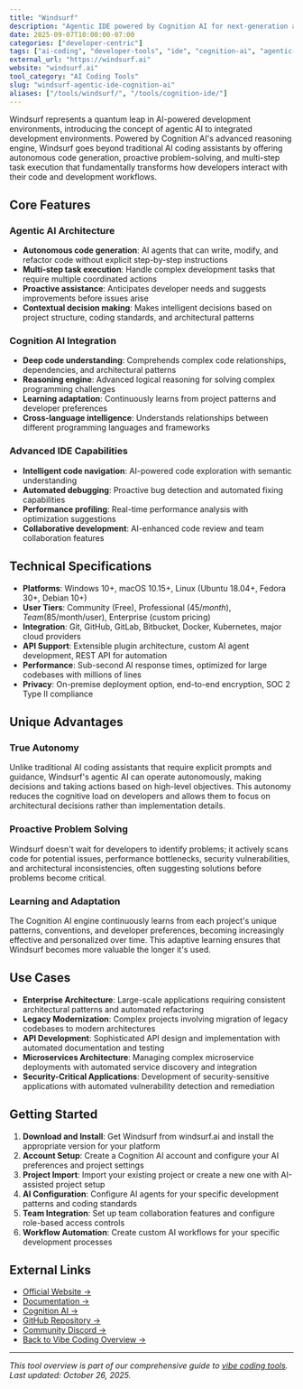 ```yaml
---
title: "Windsurf"
description: "Agentic IDE powered by Cognition AI for next-generation autonomous development experience"
date: 2025-09-07T10:00:00-07:00
categories: ["developer-centric"]
tags: ["ai-coding", "developer-tools", "ide", "cognition-ai", "agentic-ai"]
external_url: "https://windsurf.ai"
website: "windsurf.ai"
tool_category: "AI Coding Tools"
slug: "windsurf-agentic-ide-cognition-ai"
aliases: ["/tools/windsurf/", "/tools/cognition-ide/"]
---
```


Windsurf represents a quantum leap in AI-powered development environments, introducing the concept of agentic AI to integrated development environments. Powered by Cognition AI's advanced reasoning engine, Windsurf goes beyond traditional AI coding assistants by offering autonomous code generation, proactive problem-solving, and multi-step task execution that fundamentally transforms how developers interact with their code and development workflows.

## Core Features

### Agentic AI Architecture
- **Autonomous code generation**: AI agents that can write, modify, and refactor code without explicit step-by-step instructions
- **Multi-step task execution**: Handle complex development tasks that require multiple coordinated actions
- **Proactive assistance**: Anticipates developer needs and suggests improvements before issues arise
- **Contextual decision making**: Makes intelligent decisions based on project structure, coding standards, and architectural patterns

### Cognition AI Integration
- **Deep code understanding**: Comprehends complex code relationships, dependencies, and architectural patterns
- **Reasoning engine**: Advanced logical reasoning for solving complex programming challenges
- **Learning adaptation**: Continuously learns from project patterns and developer preferences
- **Cross-language intelligence**: Understands relationships between different programming languages and frameworks

### Advanced IDE Capabilities
- **Intelligent code navigation**: AI-powered code exploration with semantic understanding
- **Automated debugging**: Proactive bug detection and automated fixing capabilities
- **Performance profiling**: Real-time performance analysis with optimization suggestions
- **Collaborative development**: AI-enhanced code review and team collaboration features

## Technical Specifications

- **Platforms**: Windows 10+, macOS 10.15+, Linux (Ubuntu 18.04+, Fedora 30+, Debian 10+)
- **User Tiers**: Community (Free), Professional ($45/month), Team ($85/month/user), Enterprise (custom pricing)
- **Integration**: Git, GitHub, GitLab, Bitbucket, Docker, Kubernetes, major cloud providers
- **API Support**: Extensible plugin architecture, custom AI agent development, REST API for automation
- **Performance**: Sub-second AI response times, optimized for large codebases with millions of lines
- **Privacy**: On-premise deployment option, end-to-end encryption, SOC 2 Type II compliance

## Unique Advantages

### True Autonomy
Unlike traditional AI coding assistants that require explicit prompts and guidance, Windsurf's agentic AI can operate autonomously, making decisions and taking actions based on high-level objectives. This autonomy reduces the cognitive load on developers and allows them to focus on architectural decisions rather than implementation details.

### Proactive Problem Solving
Windsurf doesn't wait for developers to identify problems; it actively scans code for potential issues, performance bottlenecks, security vulnerabilities, and architectural inconsistencies, often suggesting solutions before problems become critical.

### Learning and Adaptation
The Cognition AI engine continuously learns from each project's unique patterns, conventions, and developer preferences, becoming increasingly effective and personalized over time. This adaptive learning ensures that Windsurf becomes more valuable the longer it's used.

## Use Cases

- **Enterprise Architecture**: Large-scale applications requiring consistent architectural patterns and automated refactoring
- **Legacy Modernization**: Complex projects involving migration of legacy codebases to modern architectures
- **API Development**: Sophisticated API design and implementation with automated documentation and testing
- **Microservices Architecture**: Managing complex microservice deployments with automated service discovery and integration
- **Security-Critical Applications**: Development of security-sensitive applications with automated vulnerability detection and remediation

## Getting Started

1. **Download and Install**: Get Windsurf from windsurf.ai and install the appropriate version for your platform
2. **Account Setup**: Create a Cognition AI account and configure your AI preferences and project settings
3. **Project Import**: Import your existing project or create a new one with AI-assisted project setup
4. **AI Configuration**: Configure AI agents for your specific development patterns and coding standards
5. **Team Integration**: Set up team collaboration features and configure role-based access controls
6. **Workflow Automation**: Create custom AI workflows for your specific development processes

## External Links

- [Official Website →](https://windsurf.ai)
- [Documentation →](https://docs.windsurf.ai)
- [Cognition AI →](https://cognition.ai)
- [GitHub Repository →](https://github.com/windsurf-ide/windsurf)
- [Community Discord →](https://discord.gg/windsurf)
- [Back to Vibe Coding Overview →](/blog/posts/vibe-coding-revolution/)

---

*This tool overview is part of our comprehensive guide to [vibe coding tools](/blog/posts/vibe-coding-revolution/). Last updated: October 26, 2025.*
